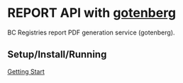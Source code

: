 
# REPORT API with [gotenberg](https://gotenberg.dev/docs/getting-started/introduction)

BC Registries report PDF generation service (gotenberg).

##  Setup/Install/Running

[Getting Start](https://gotenberg.dev/docs/getting-started/installation)
